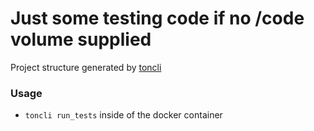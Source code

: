 # Just some testing code if no /code volume supplied 

Project structure generated by  [toncli](https://github.com/disintar/toncli)

### Usage

- `toncli run_tests` inside of the docker container
